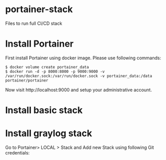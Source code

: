 # portainer-stack
Files to run full CI/CD stack

# Install Portainer

First install Portainer using docker image. Please use following commands:
```
$ docker volume create portainer_data
$ docker run -d -p 8000:8000 -p 9000:9000 -v /var/run/docker.sock:/var/run/docker.sock -v portainer_data:/data portainer/portainer
```

Now visit http://localhost:9000 and setup your administrative account.

# Install basic stack

# Install graylog stack

Go to Portainer> LOCAL > Stack and Add new Stack using following Git credentials:

